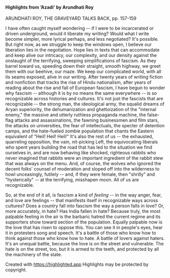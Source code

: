 #### Highlights from ‘Azadi’ by Arundhati Roy

ARUNDHATI ROY, THE GRAVEYARD TALKS BACK, pp. 157-159

I have often caught myself wondering -- if I were to be incarcerated or driven underground, would it liberate my writing? Would what I write become simpler, more lyrical perhaps, and less negotiated? It's possible. But right now, as we struggle to keep the windows open, I believe our liberation lies in the negotiation. Hope lies in texts that can accommodate and keep alive our intricacy, our complexity, and our density against the onslaught of the terrifying, sweeping simplifications of fascism. As they barrel toward us, speeding down their straight, smooth highway, we greet them with our beehive, our maze. We keep our complicated world, with all its seams exposed, alive in our writing. After twenty years of writing fiction and nonfiction that tracks the rise of Hindu nationalism, after years of reading about the rise and fall of European fascism, I have begun to wonder why fascism -- although it is by no means the same everywhere -- is so recognizable across histories and cultures. It's not just the fascists that are recognizable -- the strong man, the ideological army, the squalid dreams of Aryan superiority, the dehumanization and ghettoization of the "internal enemy," the massive and utterly ruthless propaganda machine, the false-flag attacks and assassinations, the fawning businessmen and film stars, the attacks on universities, the fear of intellectuals, the specter of detention camps, and the hate-fueled zombie population that chants the Eastern equivalent of "Heil! Heil! Heil!" It's also the rest of us -- the exhausted, quarreling opposition, the vain, nit-picking Left, the equivocating liberals who spent years building the road that has led to the situation we find ourselves in, and are now behaving like shocked, righteous rabbits who never imagined that rabbits were an important ingredient of the rabbit stew that was always on the menu. And, of course, the wolves who ignored the decent folks' counsel of moderation and sloped off into the wilderness to howl unceasingly, futilely -- and, if they were female, then "shrilly" and "hysterically" -- at the terrifying, misshapen moon. All of us are recognizable.

So, at the end of it all, is fascism a kind of *feeling* -- in the way anger, fear, and love are feelings -- that manifests itself in recognizable ways across cultures? Does a country fall into fascism the way a person falls in love? Or, more accurately, in hate? Has India fallen in hate? Because truly, the most palpable feeling in the air is the barbaric hatred the current regime and its supporters show toward section of the population. Equally palpable now is the love that has risen to oppose this. You can see it in people's eyes, hear it in protesters song and speech. It's a battle of those who know how to think against those who know how to hate. A battle of lovers against haters. It's an unequal battle, because the love is on the street and vulnerable. The hate is on the street, too, but it is armed to the teeth, and protected by all the machinery of the state.


Created with https://highlighted.app
Highlights may be protected by copyright.
